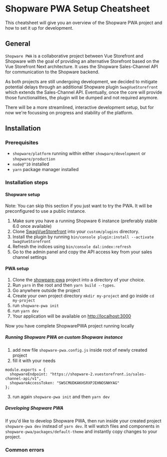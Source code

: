 # Shopware PWA Setup Cheatsheet

This cheatsheet will give you an overview of the Shopware PWA project and how to set it up for development.

## General

`Shopware PWA` is a collaborative project between Vue Storefront and Shopware with the goal of providing an alternative Storefront based on the Vue Storefront Next architecture. It uses the Shopware Sales-Channel API for communication to the Shopware backend.

As both projects are still undergoing development, we decided to mitigate potential delays through an additional Shopware plugin `SwagVueStorefront` which extends the Sales-Channel API. Eventually, once the core will provide those functionalities, the plugin will be dumped and not required anymore.

There will be a more streamlined, interactive development setup, but for now we're focussing on progress and stability of the platform.

## Installation

### Prerequisites

- `shopware/platform` running within either `showpare/development` or `shopware/production`
- `node@^10` installed
- `yarn` package manager installed

### Installation steps

#### Shopware setup

Note: You can skip this section if you just want to try the PWA. It will be preconfigured to use a public instance.

1.  Make sure you have a running Shopware 6 instance (preferably stable 6.0 once available)
2.  Clone [SwagVueStorefront](https://github.com/elkmod/SwagVueStorefront) into your `custom/plugins` directory.
3.  Install the plugin by running `bin/console plugin:install --activate SwagVueStorefront`
4.  Refresh the indices using `bin/console dal:index:refresh`
5.  Go to the admin panel and copy the API access key from your sales channel settings

#### PWA setup

1.  Clone the [showpare-pwa](https://github.com/DivanteLtd/shopware-pwa) project into a directory of your choice.
2.  Run `yarn` in the root and then `yarn build --types`.
3.  Go anywhere outside the project
4.  Create your own project directory `mkdir my-project` and go inside `cd my-project`
5.  run `shopware-pwa init`
6.  run `yarn dev`
7.  Your application will be available on [http://localhost:3000](http://localhost:3000)

Now you have complete ShopwarePWA project running locally

##### Running Shopware PWA on custom Shopware instance

1. add new file `shopware-pwa.config.js` inside root of newly created project
2. fill it with your needs

```
module.exports = {
  shopwareEndpoint: "https://shopware-2.vuestorefront.io/sales-channel-api/v1",
  shopwareAccessToken: "SWSCMUDKAKHSRXPJEHNOSNHYAG"
};
```

3. run again `shopware-pwa init` and then `yarn dev`

##### Developing Shopware PWA

If you'd like to develop Shopware PWA, then run inside your created project `shopware-pwa dev` instead of `yarn dev`. It will watch files and components in `shopware-pwa/packages/default-theme` and instantly copy changes to your project.

### Common errors
